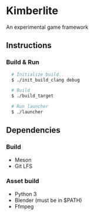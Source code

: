 # Kimberlite

An experimental game framework

## Instructions

### Build & Run

```bash
  # Initialize build
  $ ./init_build_clang debug

  # Build
  $ ./build_target

  # Run launcher
  $ ./launcher
```

## Dependencies

### Build

- Meson
- Git LFS

### Asset build
- Python 3
- Blender (must be in $PATH)
- Ffmpeg
